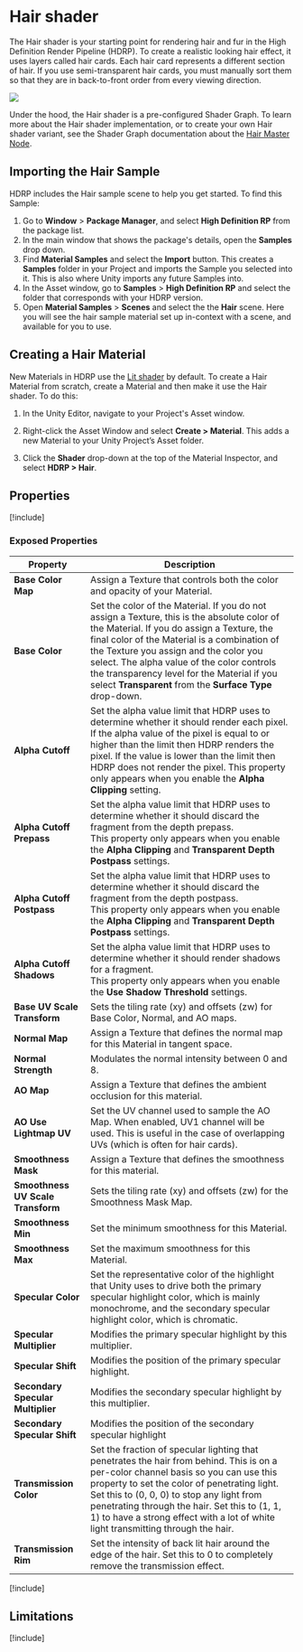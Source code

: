 # Hair shader 
The Hair shader is your starting point for rendering hair and fur in the High Definition Render Pipeline (HDRP). To create a realistic looking hair effect, it uses layers called hair cards. Each hair card represents a different section of hair. If you use semi-transparent hair cards, you must manually sort them so that they are in back-to-front order from every viewing direction.

![](Images/HDRPFeatures-HairShader.png)

Under the hood, the Hair shader is a pre-configured Shader Graph. To learn more about the Hair shader implementation, or to create your own Hair shader variant, see the Shader Graph documentation about the [Hair Master Node](Master-Node-Hair.md).

## Importing the Hair Sample

HDRP includes the Hair sample scene to help you get started. To find this Sample:

1. Go to **Window** > **Package Manager**, and select **High Definition RP** from the package list.
2. In the main window that shows the package's details, open the **Samples** drop down.
3. Find **Material Samples** and select the **Import** button. This creates a **Samples** folder in your Project and imports the Sample you selected into it. This is also where Unity imports any future Samples into.
4. In the Asset window, go to **Samples** > **High Definition RP** and select the folder that corresponds with your HDRP version. 
5. Open **Material Samples** > **Scenes** and select the the **Hair** scene. Here you will see the hair sample material set up in-context with a scene, and available for you to use.
## Creating a Hair Material

New Materials in HDRP use the [Lit shader](Lit-Shader.md) by default. To create a Hair Material from scratch, create a Material and then make it use the Hair shader. To do this:

1. In the Unity Editor, navigate to your Project's Asset window.

2. Right-click the Asset Window and select **Create > Material**. This adds a new Material to your Unity Project’s Asset folder.

3. Click the **Shader** drop-down at the top of the Material Inspector, and select **HDRP > Hair**.

   

## Properties

[!include[](snippets/shader-properties/surface-options/lit-surface-options.md)]

### Exposed Properties

| **Property**                      | **Description**                                              |
| --------------------------------- | ------------------------------------------------------------ |
| **Base Color Map**                | Assign a Texture that controls both the color and opacity of your Material. |
| **Base Color**                    | Set the color of the Material. If you do not assign a Texture, this is the absolute color of the Material. If you do assign a Texture, the final color of the Material is a combination of the Texture you assign and the color you select. The alpha value of the color controls the transparency level for the Material if you select **Transparent** from the **Surface Type** drop-down. |
| **Alpha Cutoff**                  | Set the alpha value limit that HDRP uses to determine whether it should render each pixel. If the alpha value of the pixel is equal to or higher than the limit then HDRP renders the pixel. If the value is lower than the limit then HDRP does not render the pixel. This property only appears when you enable the **Alpha Clipping** setting. |
| **Alpha Cutoff Prepass**          | Set the alpha value limit that HDRP uses to determine whether it should discard the fragment from the depth prepass.<br/>This property only appears when you enable the **Alpha Clipping** and **Transparent Depth Postpass** settings. |
| **Alpha Cutoff Postpass**         | Set the alpha value limit that HDRP uses to determine whether it should discard the fragment from the depth postpass.<br/>This property only appears when you enable the **Alpha Clipping** and **Transparent Depth Postpass** settings. |
| **Alpha Cutoff Shadows**          | Set the alpha value limit that HDRP uses to determine whether it should render shadows for a fragment.<br/>This property only appears when you enable the **Use Shadow Threshold** settings. |
| **Base UV Scale Transform**       | Sets the tiling rate (xy) and offsets (zw) for Base Color, Normal, and AO maps. |
| **Normal Map**                    | Assign a Texture that defines the normal map for this Material in tangent space. |
| **Normal Strength**               | Modulates the normal intensity between 0 and 8.              |
| **AO Map**                        | Assign a Texture that defines the ambient occlusion for this material. |
| **AO Use Lightmap UV**            | Set the UV channel used to sample the AO Map. When enabled, UV1 channel will be used. This is useful in the case of overlapping UVs (which is often for hair cards). |
| **Smoothness Mask**               | Assign a Texture that defines the smoothness for this material. |
| **Smoothness UV Scale Transform** | Sets the tiling rate (xy) and offsets (zw) for the Smoothness Mask Map. |
| **Smoothness Min**                | Set the minimum smoothness for this Material.                |
| **Smoothness Max**                | Set the maximum smoothness for this Material.                |
| **Specular Color**                | Set the representative color of the highlight that Unity uses to drive both the primary specular highlight color, which is mainly monochrome, and the secondary specular highlight color, which is chromatic.|
| **Specular Multiplier**           | Modifies the primary specular highlight by this multiplier.  |
| **Specular Shift**                | Modifies the position of the primary specular highlight.     |
| **Secondary Specular Multiplier** | Modifies the secondary specular highlight by this multiplier. |
| **Secondary Specular Shift**      | Modifies the position of the secondary specular highlight    |
| **Transmission Color**            | Set the fraction of specular lighting that penetrates the hair from behind. This is on a per-color channel basis so you can use this property to set the color of penetrating light. Set this to (0, 0, 0) to stop any light from penetrating through the hair. Set this to (1, 1, 1) to have a strong effect with a lot of white light transmitting through the hair. |
| **Transmission Rim**              | Set the intensity of back lit hair around the edge of the hair. Set this to 0 to completely remove the transmission effect. |

[!include[](snippets/shader-properties/advanced-options/lit-advanced-options.md)]

## Limitations

[!include[](snippets/area-light-material-support-disclaimer.md)]